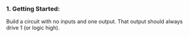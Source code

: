 ### 1. Getting Started: 
Build a circuit with no inputs and one output. That output should always drive 1 (or logic high).
